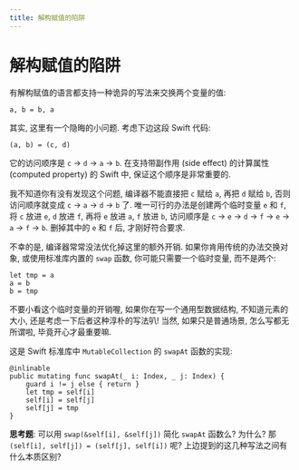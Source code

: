 ```yaml
---
title: 解构赋值的陷阱
---
```


# 解构赋值的陷阱

有解构赋值的语言都支持一种诡异的写法来交换两个变量的值:

    a, b = b, a

其实, 这里有一个隐晦的小问题. 考虑下边这段 Swift 代码:

    (a, b) = (c, d)

它的访问顺序是 `c` → `d` → `a` → `b`. 在支持带副作用 (side effect) 的计算属性 (computed property) 的 Swift 中, 保证这个顺序是非常重要的.

我不知道你有没有发现这个问题, 编译器不能直接把 `c` 赋给 `a`, 再把 `d` 赋给 `b`, 否则访问顺序就变成 `c` → `a` → `d` → `b` 了. 唯一可行的办法是创建两个临时变量 `e` 和 `f`, 将 `c` 放进 `e`, `d` 放进 `f`, 再将 `e` 放进 `a`, `f` 放进 `b`, 访问顺序是 `c` → `e` → `d` → `f` → `e` → `a` → `f` → `b`. 删掉其中的 `e` 和 `f` 后, 才刚好符合要求.

不幸的是, 编译器常常没法优化掉这里的额外开销. 如果你肯用传统的办法交换对象, 或使用标准库内置的 `swap` 函数, 你可能只需要一个临时变量, 而不是两个:

    let tmp = a
    a = b
    b = tmp

不要小看这个临时变量的开销喔, 如果你在写一个通用型数据结构, 不知道元素的大小, 还是考虑一下后者这种淳朴的写法叭! 当然, 如果只是普通场景, 怎么写都无所谓啦, 毕竟开心才最重要嘛.

这是 Swift 标准库中 `MutableCollection` 的 `swapAt` 函数的实现:

    @inlinable
    public mutating func swapAt(_ i: Index, _ j: Index) {
        guard i != j else { return }
        let tmp = self[i]
        self[i] = self[j]
        self[j] = tmp
    }

**思考题**: 可以用 `swap(&self[i], &self[j])` 简化 `swapAt` 函数么? 为什么? 那 `(self[i], self[j]) = (self[j], self[i])` 呢? 上边提到的这几种写法之间有什么本质区别?
